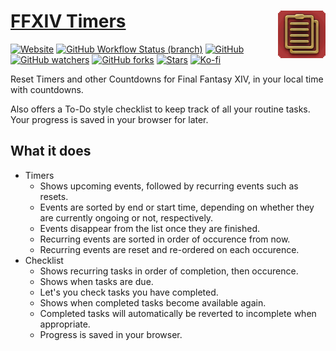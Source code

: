 # [FFXIV Timers](https://ffxiv-timers.kokke.eu/) <img src="public/apple-touch-icon.png" alt="" align="right">

[![Website](https://img.shields.io/website?url=https%3A%2F%2Fffxiv-timers.kokke.eu)](https://ffxiv-timers.kokke.eu/)
[![GitHub Workflow Status (branch)](https://img.shields.io/github/workflow/status/costasak/ffxiv-timers/Node.js%20CI/main)](https://github.com/CostasAK/ffxiv-timers/actions/workflows/node.js.yml)
[![GitHub](https://img.shields.io/github/license/costasak/ffxiv-timers)](https://github.com/CostasAK/ffxiv-timers/blob/main/LICENSE)
[![GitHub watchers](https://img.shields.io/github/watchers/costasak/ffxiv-timers)](https://github.com/CostasAK/ffxiv-timers)
[![GitHub forks](https://img.shields.io/github/forks/costasak/ffxiv-timers)](https://github.com/CostasAK/ffxiv-timers/network/members)
[![Stars](https://img.shields.io/github/stars/costasak/ffxiv-timers)](https://github.com/CostasAK/ffxiv-timers)
[![Ko-fi](https://img.shields.io/badge/ko--fi-CostasAK-F16061?logo=ko-fi)](https://ko-fi.com/CostasAK)

Reset Timers and other Countdowns for Final Fantasy XIV, in your local time with countdowns.

Also offers a To-Do style checklist to keep track of all your routine tasks. Your progress is saved in your browser for later.

## What it does

- Timers
  - Shows upcoming events, followed by recurring events such as resets.
  - Events are sorted by end or start time, depending on whether they are currently ongoing or not, respectively.
  - Events disappear from the list once they are finished.
  - Recurring events are sorted in order of occurence from now.
  - Recurring events are reset and re-ordered on each occurence.
- Checklist
  - Shows recurring tasks in order of completion, then occurence.
  - Shows when tasks are due.
  - Let's you check tasks you have completed.
  - Shows when completed tasks become available again.
  - Completed tasks will automatically be reverted to incomplete when appropriate.
  - Progress is saved in your browser.
